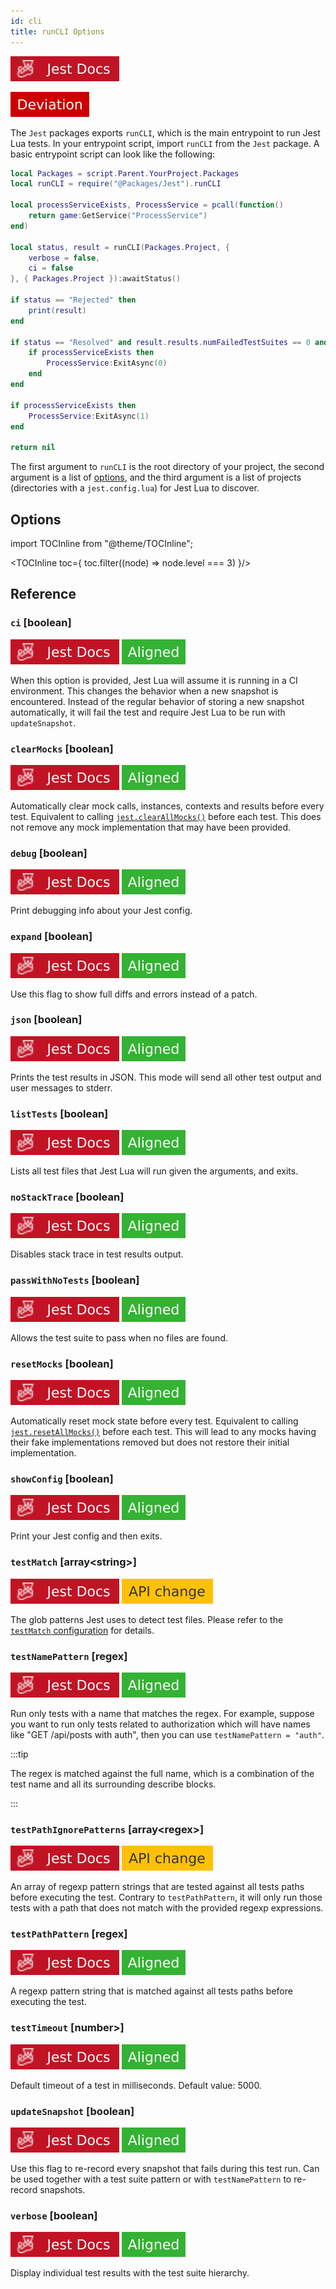 ```yaml
---
id: cli
title: runCLI Options
---
```

<p><a href='https://jestjs.io/docs/27.x/cli' target="_blank"><img alt='Jest' src='img/jestjs.svg'/></a></p> <img alt='Deviation' src='img/deviation.svg'/>

The `Jest` packages exports `runCLI`, which is the main entrypoint to run Jest Lua tests. In your entrypoint script, import `runCLI` from the `Jest` package. A basic entrypoint script can look like the following:

```lua title="spec.lua"
local Packages = script.Parent.YourProject.Packages
local runCLI = require("@Packages/Jest").runCLI

local processServiceExists, ProcessService = pcall(function()
	return game:GetService("ProcessService")
end)

local status, result = runCLI(Packages.Project, {
	verbose = false,
	ci = false
}, { Packages.Project }):awaitStatus()

if status == "Rejected" then
	print(result)
end

if status == "Resolved" and result.results.numFailedTestSuites == 0 and result.results.numFailedTests == 0 then
	if processServiceExists then
		ProcessService:ExitAsync(0)
	end
end

if processServiceExists then
	ProcessService:ExitAsync(1)
end

return nil
```

The first argument to `runCLI` is the root directory of your project, the second argument is a list of [options](#options), and the third argument is a list of projects (directories with a `jest.config.lua`) for Jest Lua to discover.

## Options

import TOCInline from "@theme/TOCInline";

<TOCInline toc={
	toc.filter((node) => node.level === 3)
}/>

## Reference

### `ci` \[boolean]
<a href='https://jestjs.io/docs/27.x/cli#--ci' target="_blank"><img alt='Jest' src='img/jestjs.svg'/></a>  <img alt='Aligned' src='img/aligned.svg'/>

When this option is provided, Jest Lua will assume it is running in a CI environment. This changes the behavior when a new snapshot is encountered. Instead of the regular behavior of storing a new snapshot automatically, it will fail the test and require Jest Lua to be run with `updateSnapshot`.

### `clearMocks` \[boolean]
<a href='https://jestjs.io/docs/27.x/cli#--clearmocks' target="_blank"><img alt='Jest' src='img/jestjs.svg'/></a>  <img alt='Aligned' src='img/aligned.svg'/>

Automatically clear mock calls, instances, contexts and results before every test. Equivalent to calling [`jest.clearAllMocks()`](jest-object#jestclearallmocks) before each test. This does not remove any mock implementation that may have been provided.

### `debug` \[boolean]
<a href='https://jestjs.io/docs/27.x/cli#--debug' target="_blank"><img alt='Jest' src='img/jestjs.svg'/></a>  <img alt='Aligned' src='img/aligned.svg'/>

Print debugging info about your Jest config.

### `expand` \[boolean]
<a href='https://jestjs.io/docs/27.x/cli#--expand' target="_blank"><img alt='Jest' src='img/jestjs.svg'/></a>  <img alt='Aligned' src='img/aligned.svg'/>

Use this flag to show full diffs and errors instead of a patch.

### `json` \[boolean]
<a href='https://jestjs.io/docs/27.x/cli#--json' target="_blank"><img alt='Jest' src='img/jestjs.svg'/></a>  <img alt='Aligned' src='img/aligned.svg'/>

Prints the test results in JSON. This mode will send all other test output and user messages to stderr.

### `listTests` \[boolean]
<a href='https://jestjs.io/docs/27.x/cli#--listtests' target="_blank"><img alt='Jest' src='img/jestjs.svg'/></a>  <img alt='Aligned' src='img/aligned.svg'/>

Lists all test files that Jest Lua will run given the arguments, and exits.

### `noStackTrace` \[boolean]
<a href='https://jestjs.io/docs/27.x/cli#--nostacktrace' target="_blank"><img alt='Jest' src='img/jestjs.svg'/></a>  <img alt='Aligned' src='img/aligned.svg'/>

Disables stack trace in test results output.

### `passWithNoTests` \[boolean]
<a href='https://jestjs.io/docs/27.x/cli#--passwithnotests' target="_blank"><img alt='Jest' src='img/jestjs.svg'/></a>  <img alt='Aligned' src='img/aligned.svg'/>

Allows the test suite to pass when no files are found.

### `resetMocks` \[boolean]
<a href='https://jestjs.io/docs/27.x/cli#--resetmocks' target="_blank"><img alt='Jest' src='img/jestjs.svg'/></a>  <img alt='Aligned' src='img/aligned.svg'/>

Automatically reset mock state before every test. Equivalent to calling [`jest.resetAllMocks()`](jest-object#jestresetallmocks) before each test. This will lead to any mocks having their fake implementations removed but does not restore their initial implementation.

<!-- ### `restoreMocks` \[boolean]

Automatically restore mock state and implementation before every test. Equivalent to calling [`jest.restoreAllMocks()`](JestObjectAPI.md#jestrestoreallmocks) before each test. This will lead to any mocks having their fake implementations removed and restores their initial implementation. -->

### `showConfig` \[boolean]
<a href='https://jestjs.io/docs/27.x/cli#--showconfig' target="_blank"><img alt='Jest' src='img/jestjs.svg'/></a>  <img alt='Aligned' src='img/aligned.svg'/>

Print your Jest config and then exits.

### `testMatch` \[array&lt;string&gt;]
<a href='https://jestjs.io/docs/27.x/cli#--testmatch-glob1--globn' target="_blank"><img alt='Jest' src='img/jestjs.svg'/></a>  <img alt='API change' src='img/apichange.svg'/>

The glob patterns Jest uses to detect test files. Please refer to the [`testMatch` configuration](configuration#testmatch-arraystring) for details.

### `testNamePattern` \[regex]
<a href='https://jestjs.io/docs/27.x/cli#--testnamepatternregex' target="_blank"><img alt='Jest' src='img/jestjs.svg'/></a>  <img alt='Aligned' src='img/aligned.svg'/>

Run only tests with a name that matches the regex. For example, suppose you want to run only tests related to authorization which will have names like "GET /api/posts with auth", then you can use `testNamePattern = "auth"`.

:::tip

The regex is matched against the full name, which is a combination of the test name and all its surrounding describe blocks.

:::

### `testPathIgnorePatterns` \[array&lt;regex&gt;]
<a href='https://jestjs.io/docs/27.x/cli#--testpathignorepatternsregexarray' target="_blank"><img alt='Jest' src='img/jestjs.svg'/></a>  <img alt='API change' src='img/apichange.svg'/>

An array of regexp pattern strings that are tested against all tests paths before executing the test. Contrary to `testPathPattern`, it will only run those tests with a path that does not match with the provided regexp expressions.

### `testPathPattern` \[regex]
<a href='https://jestjs.io/docs/27.x/cli#--testpathpatternregex' target="_blank"><img alt='Jest' src='img/jestjs.svg'/></a>  <img alt='Aligned' src='img/aligned.svg'/>

A regexp pattern string that is matched against all tests paths before executing the test.

### `testTimeout` \[number>]
<a href='https://jestjs.io/docs/27.x/cli#--testtimeoutnumber' target="_blank"><img alt='Jest' src='img/jestjs.svg'/></a>  <img alt='Aligned' src='img/aligned.svg'/>

Default timeout of a test in milliseconds. Default value: 5000.

### `updateSnapshot` \[boolean]
<a href='https://jestjs.io/docs/27.x/cli#--updatesnapshot' target="_blank"><img alt='Jest' src='img/jestjs.svg'/></a>  <img alt='Aligned' src='img/aligned.svg'/>

Use this flag to re-record every snapshot that fails during this test run. Can be used together with a test suite pattern or with `testNamePattern` to re-record snapshots.

### `verbose` \[boolean]
<a href='https://jestjs.io/docs/27.x/cli#--verbose' target="_blank"><img alt='Jest' src='img/jestjs.svg'/></a>  <img alt='Aligned' src='img/aligned.svg'/>

Display individual test results with the test suite hierarchy.